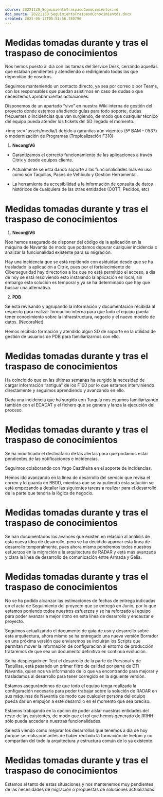 ```yaml
---
source: 20221130_SeguimientoTraspasoConocimientos.md
doc_source: 20221130_SeguimientoTraspasoConocimientos.docx
created: 2025-06-13T05:51:56.780796
---
```

# Medidas tomadas durante y tras el traspaso de conocimientos

Nos hemos puesto al día con las tareas del Service Desk, cerrando
aquellas que estaban pendientes y atendiendo o redirigiendo todas las
que dependían de nosotros.

Seguimos manteniendo un contacto directo, ya sea por correo o por Teams,
con los responsables que puedan asistirnos en caso de dudas o que
necesitemos aprobar ciertas actuaciones.

Disponemos de un apartado “vivo” en nuestra Wiki interna de gestión del
proyecto donde estamos añadiendo guías para todo soporte, dudas
frecuentes o incidencias que van surgiendo, de modo que cualquier
técnico del equipo pueda atender los tickets del SD llegado el momento.

<img src="assets/media/) debido a garantías aún vigentes (5º
BAM - 0537) o modernización de Programas (Tropicalización F310)

1.  **Necor@V6**

- Garantizamos el correcto funcionamiento de las aplicaciones a través
  Citrix y desde equipos cliente.

- Actualmente se está dando soporte a las funcionalidades más en uso
  como son Taquillas, Pases de Vehículo y Gestión Herramental.

- La herramienta da accesibilidad a la información de consulta de datos
  históricos de cualquiera de las otras entidades (OOTT, Pedidos, etc)

# Medidas tomadas durante y tras el traspaso de conocimientos

1.  **Necor@V6**

Nos hemos asegurado de disponer del código de la aplicación en la
máquina de Navantia de modo que podamos depurar cualquier incidencia o
analizar la funcionalidad existente para su migración.

Hay una incidencia que se está repitiendo con asiduidad desde que se ha
trasladado la aplicación a Citrix, pues por el fortalecimiento de
Ciberseguridad hay directorios a los que no está permitido el acceso, a
día de hoy se está resolviendo esto instalando la aplicación en local,
sin embargo esta solución es temporal y ya se ha determinado que hay que
buscar una alternativa.

2.  **PDB**

Se está revisando y agrupando la información y documentación recibida al
respecto para realizar formación interna para que todo el equipo pueda
tener conocimiento sobre la infraestructura, negocio y el nuevo modelo
de datos. (NecoraNet)

Hemos recibido formación y atendido algún SD de soporte en la utilidad
de gestión de usuarios de PDB para familiarizarnos con ello.

# Medidas tomadas durante y tras el traspaso de conocimientos

Ha coincidido que en las últimas semanas ha surgido la necesidad de
cargar información “antigua” de los F100 por lo que estamos
interviniendo directamente y seguimos aprendiendo y avanzando en ello.

Dada una incidencia que ha surgido con Turquía nos estamos
familiarizando también con el ECADAT y el fichero que se genera y lanza
la ejecución del proceso.

# Medidas tomadas durante y tras el traspaso de conocimientos

Se ha modificado el destinatario de las alertas para que podamos estar
pendientes de las notificaciones e incidencias.

Seguimos colaborando con Yago Castiñeira en el soporte de incidencias.

Hemos ido avanzando en la línea de desarrollo del servicio que revisa el
correo y lo guarda en BBDD, mientras que se va puliendo esta solución se
está empezando a detallar las siguientes tareas a realizar para el
desarrollo de la parte que tendría la lógica de negocio.

# Medidas tomadas durante y tras el traspaso de conocimientos

Se han documentados los avances que existen en relación al análisis de
esta nueva idea de desarrollo, pero se ha decidido aparcar esta línea de
desarrollo temporalmente, pues ahora mismo pondremos todos nuestros
esfuerzos en la migración a la arquitectura de RADAR y está más avanzada
y clara la línea de desarrollo de comunicación entre Armada y Galia.

# Medidas tomadas durante y tras el traspaso de conocimientos

No se ha podido alcanzar las estimaciones de fechas de entrega indicadas
en el acta de Seguimiento del proyecto que se entregó en Junio, por lo
que estamos poniendo todos nuestros esfuerzos y se ha reforzado el
equipo para poder avanzar a mejor ritmo en esta línea de desarrollo y
encauzar el proyecto.

Seguimos actualizando el documento de guía de uso y desarrollo sobre
esta arquitectura, ahora mismo se ha entregado una nueva versión
Borrador en una próxima versión que enviaremos se incluirán los Scripts
que permitan mover la información de configuración al entorno de
producción trataremos de que sea un documento definitivo en continua
evolución.

Se ha desplegado en Test el desarrollo de la parte de Personal y de
Taquillas, está pasando un primer filtro de calidad por parte de DTI
Navantia, quien nos va informando de lo que va encontrando para mejorar
y trasladamos al desarrollo para tener corregido en la siguiente
versión.

Estamos asegurándonos de que todo el equipo tenga realizada la
configuración necesaria para poder trabajar sobre la solución de RADAR
en sus máquinas de Navantia de modo que cualquier persona del equipo
pueda dar un empujón a este desarrollo en el momento que sea preciso.

Estamos trabajando en la opción de poder aislar nuestras entidades del
resto de las existentes, de modo que el rol que hemos generado de RRHH
sólo pueda acceder a nuestras funcionalidades.

Se está viendo como mejorar los desarrollos que tenemos a día de hoy
porque se realizaron antes de haber recibido la formación de Inetum y no
compartían del todo la arquitectura y estructura común de lo ya
existente.

# Medidas tomadas durante y tras el traspaso de conocimientos

Estamos al tanto de estas situaciones y nos mantenemos muy pendientes de
las necesidades de migración o propuestas de soluciones actualizadas.

